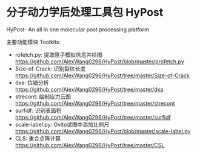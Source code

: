 # 分子动力学后处理工具包 HyPost
HyPost- An all in one molecular post processing platform 

主要功能模块 Toolkits:
- rofetch.py: 提取原子模拟信息并绘图 https://github.com/AlexWang0296/HyPost/blob/master/profetch.py
- Size-of-Crack: 识别裂纹长度 https://github.com/AlexWang0296/HyPost/tree/master/Size-of-Crack
- dxa: 位错分析 https://github.com/AlexWang0296/HyPost/tree/master/dxa
- strecont: 绘制应力云图 https://github.com/AlexWang0296/HyPost/tree/master/strecont
- surfidf: 识别表面积 https://github.com/AlexWang0296/HyPost/tree/master/surfidf
- scale-label.py: Ovito试图中添加比例尺 https://github.com/AlexWang0296/HyPost/blob/master/scale-label.py
- CLS: 重合点阵计算 https://github.com/AlexWang0296/HyPost/tree/master/CSL
